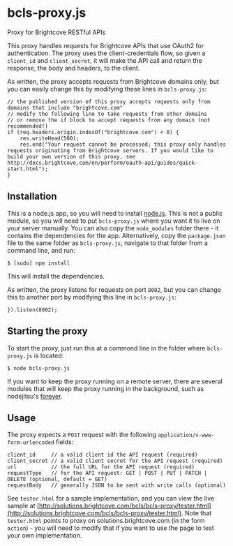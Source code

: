 bcls-proxy.js
=============

Proxy for Brightcove RESTful APIs

This proxy handles requests for Brightcove APIs that use OAuth2 for authentication. The proxy uses the client-credentials flow, so given a `client_id` and `client_secret`, it will make the API call and return the response, the body and headers, to the client.

As written, the proxy accepts requests from Brightcove domains only, but you can easily change this by modifying these lines in `bcls-proxy.js`:

    // the published version of this proxy accepts requests only from domains that include "brightcove.com"
    // modify the following line to take requests from other domains
    // or remove the if block to accept requests from any domain (not recommended!)
    if (req.headers.origin.indexOf("brightcove.com") < 0) {
        res.writeHead(500);
        res.end("Your request cannot be processed; this proxy only handles requests originating from Brightcove servers. If you would like to build your own version of this proxy, see http://docs.brightcove.com/en/perform/oauth-api/guides/quick-start.html");
    }

## Installation

This is a node.js app, so you will need to install [node.js](//nodejs.org). This is not a public module, so you will need to put `bcls-proxy.js` where you want it to live on your server manually. You can also copy the `node_modules` folder there - it contains the dependencies for the app. Alternatively, copy the `package.json` file to the same folder as `bcls-proxy.js`, navigate to that folder from a command line, and run:

    $ [sudo] npm install

This will install the dependencies.

As written, the proxy listens for requests on port `8002`, but you can change this to another port by modifying this line in `bcls-proxy.js`:

    }).listen(8002);

## Starting the proxy

To start the proxy, just run this at a commond line in the folder where `bcls-proxy.js` is located:

    $ node bcls-proxy.js

If you want to keep the proxy running on a remote server, there are several modules that will keep the proxy running in the background, such as nodejitsu's [forever](https://github.com/nodejitsu/forever).

## Usage

The proxy expects a `POST` request with the following `application/x-www-form-urlencoded` fields:

    client_id     // a valid client id the API request (required)
    client_secret // a valid client secret for the API request (required)
    url           // the full URL for the API request (required)
    requestType   // for the API request: GET | POST | PUT | PATCH | DELETE (optional, default = GET)
    requestBody   // generally JSON to be sent with write calls (optional)

See `tester.html` for a sample implementation, and you can view the live sample at [http://solutions.brightcove.com/bcls/bcls-proxy/tester.html](http://solutions.brightcove.com/bcls/bcls-proxy/tester.html). Note that `tester.html` points to proxy on solutions.brightcove.com (in the form `action`) - you will need to modify that if you want to use the page to test your own implementation.
